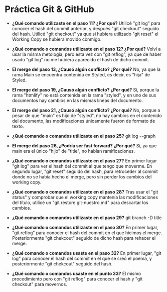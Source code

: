# Práctica Git & GitHub

* **¿Qué comando utilizaste en el paso 11? ¿Por qué?**
Utilicé "git log" para conocer el hash del commit anterior, y después "git checkout" seguido del hash. Utilicé "git checkout" ya que si hubiera utilizado "git reset" el Working Copy se hubiera movido conmigo.

* **¿Qué comando o comandos utilizaste en el paso 12? ¿Por qué?**
Volví a usar la misma metología, pero esta vez con "git reflog", ya que de haber usado "git log" no me hubiera aparecido el hash de dicho commit.

* **El merge del paso 13, ¿Causó algún conflicto? ¿Por qué?**
No, ya que la rama Main se encuentra contenida en Styled, es decir, es "hija" de Styled.

* **El merge del paso 19, ¿Causó algún conflicto? ¿Por qué?**
Sí, porque la rama "htmlify" no está contenida en la rama "styled", y en uno de sus documentos hay cambios en las mismas líneas del documento.

* **El merge del paso 21, ¿Causó algún conflicto? ¿Por qué?**
No, porque a pesar de que "main" es hijo de "styled", no hay cambios en el contenido del documento, las modificaciones únicamente fueron de formato de texto.

* **¿Qué comando o comandos utilizaste en el paso 25?**
git log --graph

* **El merge del paso 26, ¿Podría ser fast forward? ¿Por qué?**
Sí, ya que main era el único "hijo" de "title", no habían ramificaciones.
 
* **¿Qué comando o comandos utilizaste en el paso 27?**
En primer lugar "git log" para ver el hash del commit al que tengo que moverme. En segundo lugar, "git reset" seguido del hash, para retroceder al commit donde no se había hecho el merge, pero sin perder los cambios del working copy.
  
* **¿Qué comando o comandos utilizaste en el paso 28?**
Tras usar el "git status" y comprobar que el working copy mantenía las modificaciones del título, utilicé un "git restore git-nuestro.md" para descartar los cambios.
  
* **¿Qué comando o comandos utilizaste en el paso 29?**
git branch -D title
  
* **¿Qué comando o comandos utilizaste en el paso 30?**
En primer lugar, "git reflog" para conocer el hash del commit en el que hicimos el merge. Posteriormente "git chekcout" seguido de dicho hash para rehacer el merge.
  
* **¿Qué comando o comandos usaste en el paso 32?**
En primer lugar, "git log" para conocer el hash del commit en el que se creó el poema, y posteriormente "git chekcout" seguido del hash.
  
* **¿Qué comando o comandos usaste en el punto 33?**
El mismo procedimiento pero con "git reflog" para conocer el hash y "git checkout" para movernos.
